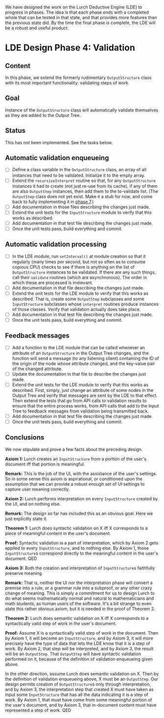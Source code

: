 
We have designed the work on the Lurch Deductive Engine (LDE) to progress in
phases.  The idea is that each phase ends with a completed whole that can be
tested in that state, and that provides more features than the previous
state did.  By the time the final phase is complete, the LDE will be a
robust and useful product.

# LDE Design Phase 4: Validation

## Content

In this phase, we extend the formerly rudimentary `OutputStructure` class
with its most important functionality: validating steps of work.

## Goal

Instance of the `OutputStructure` class will automatically validate
themselves as they are added to the Output Tree.

## Status

This has not been implemented.  See the tasks below.

## Automatic validation enqueueing

 * [ ] Define a class variable in the `OutputStructure` class, an array of
   all instances that need to be validated.  Initialize it to the empty
   array.
 * [ ] Extend the `recursiveInterpret` routine so that, for any
   `OutputStructure` instances it had to create (not just re-use from its
   cache), if any of them are also `OutputStep` instances, then add them to
   the to-validate list.  (The `OutputStep` class does not yet exist.  Make
   it a stub for now, and come back to fully implementing it in
   [phase 7](phase7-citations.md).)
 * [ ] Add documentation in those files describing the changes just made.
 * [ ] Extend the unit tests for the `InputStructure` module to verify
   that this works as described.
 * [ ] Add documentation in that test file describing the changes just made.
 * [ ] Once the unit tests pass, build everything and commit.

## Automatic validation processing

 * [ ] In the LDE module, run `setInterval()` at module creation so that it
   regularly (many times per second, but not so often as to consume copious
   CPU) checks to see if there is anything on the list of `OutputStructure`
   instances to be validated.  If there are any such things, call their
   `validate` routines (which are asynchronous).  The order in which these
   are processed is irrelevant.
 * [ ] Add documentation in that file describing the changes just made.
 * [ ] Extend the unit tests for the LDE module to verify that this works
   as described.  That is, create some `OutputStep` subclasses and some
   `InputStructure` subclasses whose `interpret` routines produce instances
   of those classes.  Verify that validation actually does take place.
 * [ ] Add documentation in that test file describing the changes just made.
 * [ ] Once the unit tests pass, build everything and commit.

## Feedback messages

 * [ ] Add a function to the LDE module that can be called whenever an
   attribute of an `OutputStructure` in the Output Tree changes, and the
   function will send a message (to any listening client) containing the ID
   of the origin of the node whose attribute changed, and the key-value pair
   of the changed attribute.
 * [ ] Update the documentation in that file to describe the changes just
   made.
 * [ ] Extend the unit tests for the LDE module to verify that this
   works as described.  First, simply, just change an attribute of some
   nodes in the Output Tree and verify that messages are sent by the LDE to
   that effect.  Then extend the tests that go from API calls to validation
   results to ensure that the entire process works, from API calls that add
   to the Input Tree to feedback messages from validation being transmitted
   back.
 * [ ] Add documentation in that test file describing the changes just made.
 * [ ] Once the unit tests pass, build everything and commit.

## Conclusions

We now stipulate and prove a few facts about the preceding design.

**Axiom 1:** Lurch creates an `InputStructure` from a portion of the user's
document iff that portion is meaningful.

**Remark:** This is the job of the UI, with the assistance of the user's
settings.  So in some sense this axiom is aspirational, or conditioned upon
the assumption that we can provide a robust enough set of UI settings to
capture user meaning correctly.

**Axiom 2:** Lurch performs interpretation on every `InputStructure`
created by the UI, and on nothing else.

**Remark:** The design so far has included this as an obvious goal.  Here
we just explicitly state it.

**Theorem 1:** Lurch does syntactic validation on X iff X corresponds to a piece of meaningful content in the user's document.

**Proof:** Syntactic validation is a part of interpretation, which by Axiom
2 gets applied to every `InputStructure`, and to nothing else.  By Axiom 1,
those `InputStructure`s correspond directly to the meaningful content in
the user's document.  QED

**Axiom 3:** Both the creation and interpretation of `InputStructure`s faithfully preserve meaning.

**Remark:** That is, neither the UI nor the interpretation phase will
convert a premise into a rule, or a grammar rule into a subproof, or any
other crazy change of meaning.  This is simply a commitment for us to design
Lurch to do what seems mathematically normal and natural to mathematicians
and math students, as human users of the software.  It's a bit strange to
even state this rather obvious axiom, but it is needed in the proof of
Theorem 2.

**Theorem 2:** Lurch does semantic validation on X iff X corresponds to a
syntactically valid step of work in the user's document.

**Proof:** Assume X is a syntactically valid step of work in the document.
Then by Axiom 1, it will become an `InputStructure`, and by Axiom 3, it
will more precisely have the type of data that lets the LDE know that it is
a step of work.  By Axiom 2, that step will be interpreted, and by Axiom 3,
the result will be an `OutputStep`.  That `OutputStep` will have syntactic
validation performed on it, because of the definition of validation
enqueueing given above.

In the other direction, assume Lurch does semantic validation on X.  Then by
the definition of validation enqueueing above, X must be an `OutputStep`.
Our design permits creation of `OutputStructure`s only through
interpretation, and by Axiom 3, the interpretation step that created X must
have taken as input some `InputStructure` that has all the data indicating
it is a step of work.  By Axiom 1, that must have come from some meaningful
portion of the user's document, and by Axiom 3, that in-document content
must have represented a step of work.  QED
